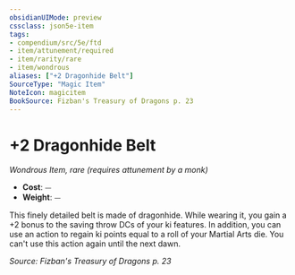 ```yaml
---
obsidianUIMode: preview
cssclass: json5e-item
tags:
- compendium/src/5e/ftd
- item/attunement/required
- item/rarity/rare
- item/wondrous
aliases: ["+2 Dragonhide Belt"]
SourceType: "Magic Item"
NoteIcon: magicitem
BookSource: Fizban's Treasury of Dragons p. 23
---
```

# +2 Dragonhide Belt
*Wondrous Item, rare (requires attunement by a monk)*  

- **Cost**: ⏤
- **Weight**: ⏤

This finely detailed belt is made of dragonhide. While wearing it, you gain a +2 bonus to the saving throw DCs of your ki features. In addition, you can use an action to regain ki points equal to a roll of your Martial Arts die. You can't use this action again until the next dawn.

*Source: Fizban's Treasury of Dragons p. 23*